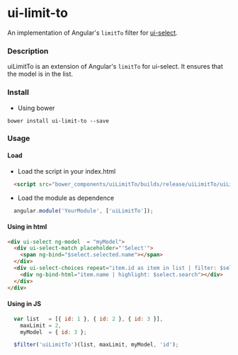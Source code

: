 # ui-limit-to
An implementation of Angular's `limitTo` filter for [ui-select](https://github.com/angular-ui/ui-select).

### Description
uiLimitTo is an extension of Angular's `limitTo` for ui-select. It ensures that the model is in the list.

### Install
* Using bower
```
bower install ui-limit-to --save
```


### Usage

#### Load
*  Load the script in your index.html

```html
  <script src="bower_components/uiLimitTo/builds/release/uiLimitTo/uiLimitTo.js"></script>
```
 * Load the module as dependence

```javascript
  angular.module('YourModule', ['uiLimitTo']);
```

#### Using in html
```html
<div ui-select ng-model  = "myModel">
  <div ui-select-match placeholder="'Select'">
    <span ng-bind="$select.selected.name"></span>
  </div>
  <div ui-select-choices repeat="item.id as item in list | filter: $select.search | uiLimitTo:100:myModel:'id' track by item.id">
    <div ng-bind-html="item.name | highlight: $select.search"></div>
  </div>
</div>
```

#### Using in JS
```javascript
  var list   = [{ id: 1 }, { id: 2 }, { id: 3 }],
    maxLimit = 2,
    myModel  = { id: 3 }; 

  $filter('uiLimitTo')(list, maxLimit, myModel, 'id');
```
